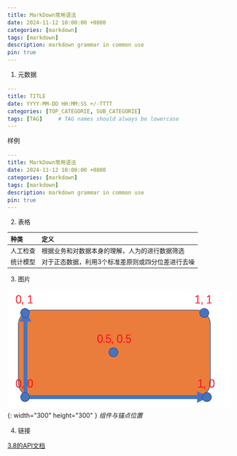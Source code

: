 ```yaml
---
title: MarkDown常用语法
date: 2024-11-12 10:00:00 +0800
categories: [markdown]
tags: [markdown]
description: markdown grammar in common use
pin: true
---
```


1. 元数据

```yaml
---
title: TITLE
date: YYYY-MM-DD HH:MM:SS +/-TTTT
categories: [TOP_CATEGORIE, SUB_CATEGORIE]
tags: [TAG]     # TAG names should always be lowercase
---
```

样例

```yaml
---
title: MarkDown常用语法
date: 2024-11-12 10:00:00 +0800
categories: [markdown]
tags: [markdown]
description: markdown grammar in common use
pin: true
---
```

2. 表格

|种类|定义|
|:---|:---|
|人工检查|根据业务和对数据本身的理解，人为的进行数据筛选|
|统计模型|对于正态数据，利用3个标准差原则或四分位差进行去噪|

3. 图片

![组件与锚点位置](/assets/img/cocos/learn_part_2/anchor.png){: width="300" height="300" }
_组件与锚点位置_

4. 链接

[3.8的API文档](https://docs.cocos.com/creator/3.8/api/zh/)

